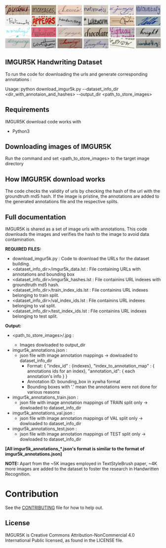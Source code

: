 ![Word Images](IMGUR5K_teaser.png)
## IMGUR5K Handwriting Dataset 
To run the code for downloading the urls and generate corresponding annotations : 

Usage: python download_imgur5k.py --dataset_info_dir <dir_with_annotaion_and_hashes> --output_dir <path_to_store_images>

## Requirements
IMGUR5K download code works with
* Python3


## Downloading images of IMGUR5K
Run the command and set <path_to_store_images> to the target image directory

## How IMGUR5K download works
The code checks the validity of urls by checking the hash of the url with the groundtruth md5 hash.
If the image is pristine, the annotations are added to the generated annotations file and the respective splits. 

## Full documentation
IMGUR5K is shared as a set of image urls with annotations. This code downloads
the images and verifies the hash to the image to avoid data contamination.
        
**REQUIRED FILES:**
* download_imgur5k.py : Code to download the URLs for the dataset building.
* <dataset_info_dir>/imgur5k_data.lst : File containing URLs with annotations and bounding box
* <dataset_info_dir>/imgur5k_hashes.lst : File containins URL indexes with groundtruth md5 hash.
* <dataset_info_dir>/train_index_ids.lst : File containins URL indexes belonging to train split.
* <dataset_info_dir>/val_index_ids.lst : File containins URL indexes belonging to val split.
* <dataset_info_dir>/test_index_ids.lst : File containins URL indexes belonging to test split.

**Output:**
* <path_to_store_images>/<index>.jpg : 
	* Images dowloaded to output_dir
* imgur5k_annotations.json : 
	* json file with image annotation mappings -> dowloaded to dataset_info_dir
		* Format: { "index_id" : {indexes}, "index_to_annotation_map" : { annotations ids for an index}, "annotation_id": { each annotation's info } }
		* Annotation ID: bounding_box in xywha format
		* Bounding boxes with '.' mean the annotations were not done for various reasons
* imgur5k_annotations_train.json : 
	* json file with image annotation mappings of TRAIN split only -> dowloaded to dataset_info_dir
* imgur5k_annotations_val.json : 
	* json file with image annotation mappings of VAL split only -> dowloaded to dataset_info_dir
* imgur5k_annotations_test.json : 
	* json file with image annotation mappings of TEST split only -> dowloaded to dataset_info_dir

**[All imgur5k_annotations_*.json's format is similar to the format of imgur5k_annotations.json]**

**NOTE:**
Apart from the ~5K images employed in TextStyleBrush paper, ~4K more images are added to the dataset to foster the research in Handwritten Recognition.


# Contribution
See the [CONTRIBUTING](CONTRIBUTING.md) file for how to help out.

## License
IMGUR5K is Creative Commons Attribution-NonCommercial 4.0 International Public licensed, as found in the LICENSE file.

